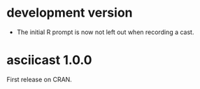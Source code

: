 
# development version

* The initial R prompt is now not left out when recording a cast.

# asciicast 1.0.0

First release on CRAN.
